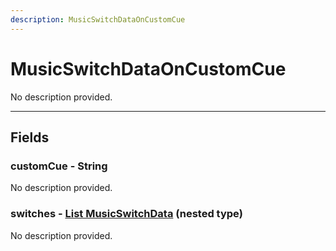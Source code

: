 ```yaml
---
description: MusicSwitchDataOnCustomCue
---
```


# MusicSwitchDataOnCustomCue

No description provided.

***

## Fields

### customCue - String

No description provided.

### switches - [List MusicSwitchData](./musicswitchdata.md) (nested type)

No description provided.
